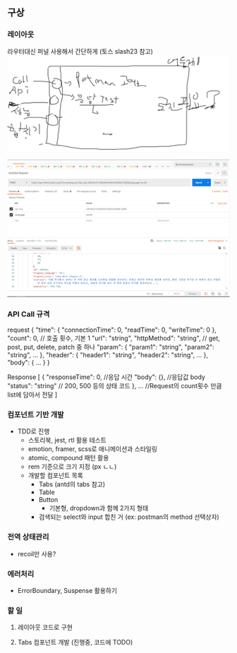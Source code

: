 ## 구상
### 레이아웃
라우터대신 퍼널 사용해서 간단하게 (토스 slash23 참고)
![image-20230614234956754](README.assets/image-20230614234956754.png)

![image-20230614235105261](README.assets/image-20230614235105261.png)


### API Call 규격
request
{
  "time": {
    "connectionTime": 0,
    "readTime": 0,
    "writeTime": 0
  },
  "count": 0, // 호출 횟수, 기본 1 
  "url": "string",
  "httpMethod": "string", // get, post, put, delete, patch 중 하나
  "param": {
    "param1": "string",
    "param2": "string",
    ...
  },
  "header": {
    "header1": "string",
    "header2": "string",
    ...
  },
  "body": {
    ...
  }
}

Response
[
  {
    "responseTime": 0, //응답 시간
    "body": {}, //응답값 body
    "status": "string" // 200, 500 등의 상태 코드
  },
  ... //Request의 count횟수 만큼 list에 담아서 전달
]






### 컴포넌트 기반 개발

- TDD로 진행
  - 스토리북, jest, rtl 활용 테스트
  - emotion, framer, scss로 애니메이션과 스타일링
  - atomic, compound 패턴 활용
  - rem 기준으로 크기 지정 (px ㄴㄴ)
  - 개발할 컴포넌트 목록
    - Tabs (antd의 tabs 참고)
    - Table
    - Button
      - 기본형, dropdown과 함께 2가지 형태
    - 검색되는 select와 input 합친 거 (ex: postman의 method 선택상자)

### 전역 상태관리
- recoil만 사용?

### 에러처리
- ErrorBoundary, Suspense 활용하기


### 할 일

1. 레이아웃 코드로 구현

2. Tabs 컴포넌트 개발 (진행중, 코드에 TODO)
